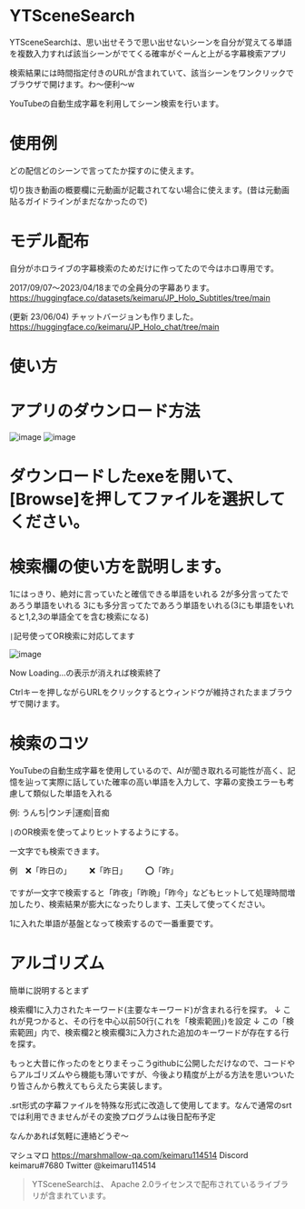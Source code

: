 # YTSceneSearch

YTSceneSearchは、思い出せそうで思い出せないシーンを自分が覚えてる単語を複数入力すれば該当シーンがでてくる確率がぐーんと上がる字幕検索アプリ

検索結果には時間指定付きのURLが含まれていて、該当シーンをワンクリックでブラウザで開けます。わ～便利～w

YouTubeの自動生成字幕を利用してシーン検索を行います。



# 使用例

どの配信どのシーンで言ってたか探すのに使えます。

切り抜き動画の概要欄に元動画が記載されてない場合に使えます。(昔は元動画貼るガイドラインがまだなかったので)


# モデル配布

自分がホロライブの字幕検索のためだけに作ってたので今はホロ専用です。

2017/09/07～2023/04/18までの全員分の字幕あります。
https://huggingface.co/datasets/keimaru/JP_Holo_Subtitles/tree/main

(更新 23/06/04) チャットバージョンも作りました。
https://huggingface.co/keimaru/JP_Holo_chat/tree/main

# 使い方

# アプリのダウンロード方法
![image](https://github.com/keimaruO/YTSceneSearch/assets/91080250/2ce79d79-ff49-47db-8622-da319e101f32)
![image](https://github.com/keimaruO/YTSceneSearch/assets/91080250/73d49cad-3281-43cc-9312-d349cb82503d)



# ダウンロードしたexeを開いて、[Browse]を押してファイルを選択してください。


# 検索欄の使い方を説明します。
1にはっきり、絶対に言っていたと確信できる単語をいれる
2が多分言ってたであろう単語をいれる
3にも多分言ってたであろう単語をいれる(3にも単語をいれると1,2,3の単語全てを含む検索になる)


`|`記号使ってOR検索に対応してます

![image](https://github.com/keimaruO/YTSceneSearch/assets/91080250/0114a771-c52f-4ec1-9aba-dd2fcdc0eb31)


Now Loading...の表示が消えれば検索終了

Ctrlキーを押しながらURLをクリックするとウィンドウが維持されたままブラウザで開けます。


# 検索のコツ

YouTubeの自動生成字幕を使用しているので、AIが聞き取れる可能性が高く、記憶を辿って実際に話していた確率の高い単語を入力して、字幕の変換エラーも考慮して類似した単語を入れる

例: うんち|ウンチ|運痴|音痴

`|`のOR検索を使ってよりヒットするようにする。

一文字でも検索できます。

例　❌「昨日の」
　　❌「昨日」
　　⭕「昨」

ですが一文字で検索すると「昨夜」「昨晩」「昨今」などもヒットして処理時間増加したり、検索結果が膨大になったりします、工夫して使ってください。

1に入れた単語が基盤となって検索するので一番重要です。


# アルゴリズム

簡単に説明するとまず

検索欄1に入力されたキーワード(主要なキーワード)が含まれる行を探す。
↓
これが見つかると、その行を中心以前50行(これを「検索範囲」)を設定
↓
この「検索範囲」内で、検索欄2と検索欄3に入力された追加のキーワードが存在する行を探す。


もっと大昔に作ったのをとりまそっこうgithubに公開しただけなので、コードやらアルゴリズムやら機能も薄いですが、今後より精度が上がる方法を思いついたり皆さんから教えてもらえたら実装します。

.srt形式の字幕ファイルを特殊な形式に改造して使用してます。なんで通常のsrtでは利用できませんがその変換プログラムは後日配布予定

なんかあれば気軽に連絡どうぞ～

マシュマロ https://marshmallow-qa.com/keimaru114514
Discord keimaru#7680
Twitter @keimaru114514


> YTSceneSearchは、 Apache 2.0ライセンスで配布されているライブラリが含まれています。
